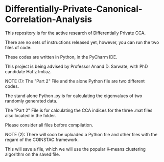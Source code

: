 # Differentially-Private-Canonical-Correlation-Analysis

This repository is for the active research of Differentially Private CCA.

There are no sets of instructions released yet, however, you can run the two files of code.

These codes are written in Python, in the PyCharm IDE.

This project is being advised by Professor Anand D. Sarwate, with PhD candidate Hafiz Imtiaz.


NOTE (1):
The "Part 2" File and the alone Python file are two different codes.

The stand alone Python .py is for calculating the eigenvalues of two randomly generated data.

The "Part 2" File is for calculating the CCA indices for the three .mat files also located in the folder.

Please consider all files before compilation.


NOTE (2):
There will soon be uploaded a Python file and other files with the regard of the COINSTAC framework.

This will save a file, which we will use the popular K-means clustering algorithm on the saved file.
